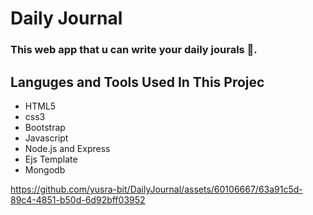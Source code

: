 # Daily Journal

### This web app that u can write your daily jourals 📝.

## Languges and Tools Used In This Projec
- HTML5
- css3
- Bootstrap
- Javascript
- Node.js and Express
- Ejs Template
- Mongodb


https://github.com/yusra-bit/DailyJournal/assets/60106667/63a91c5d-89c4-4851-b50d-6d92bff03952

